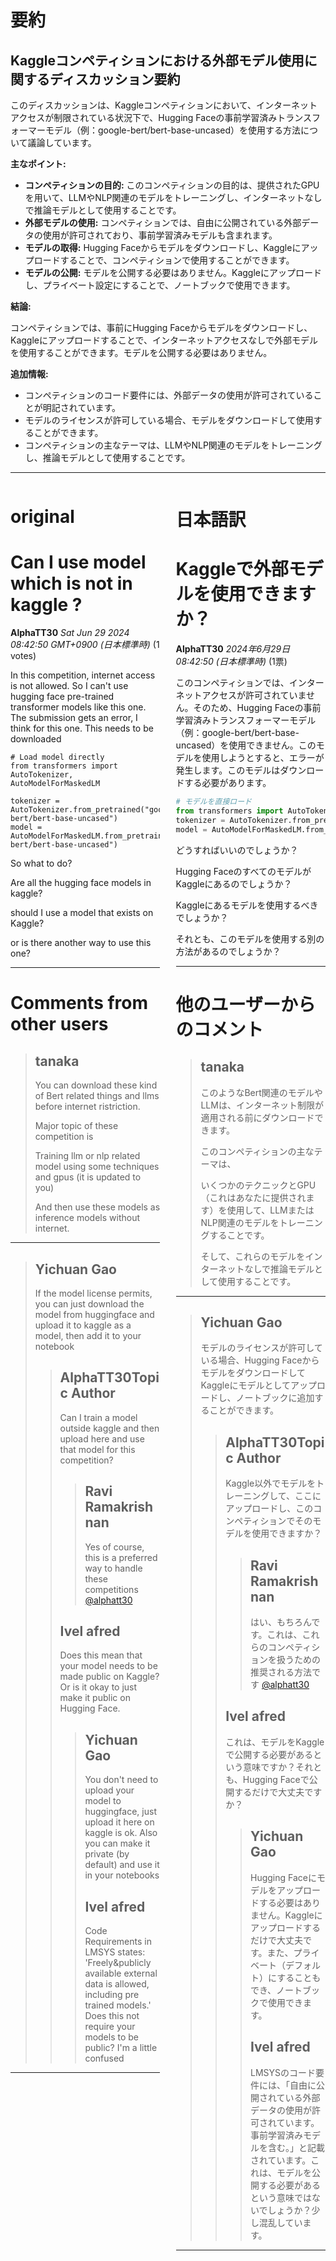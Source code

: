 # 要約 
## Kaggleコンペティションにおける外部モデル使用に関するディスカッション要約

このディスカッションは、Kaggleコンペティションにおいて、インターネットアクセスが制限されている状況下で、Hugging Faceの事前学習済みトランスフォーマーモデル（例：google-bert/bert-base-uncased）を使用する方法について議論しています。

**主なポイント:**

* **コンペティションの目的:** このコンペティションの目的は、提供されたGPUを用いて、LLMやNLP関連のモデルをトレーニングし、インターネットなしで推論モデルとして使用することです。
* **外部モデルの使用:**  コンペティションでは、自由に公開されている外部データの使用が許可されており、事前学習済みモデルも含まれます。
* **モデルの取得:** Hugging Faceからモデルをダウンロードし、Kaggleにアップロードすることで、コンペティションで使用することができます。
* **モデルの公開:** モデルを公開する必要はありません。Kaggleにアップロードし、プライベート設定にすることで、ノートブックで使用できます。

**結論:**

コンペティションでは、事前にHugging Faceからモデルをダウンロードし、Kaggleにアップロードすることで、インターネットアクセスなしで外部モデルを使用することができます。モデルを公開する必要はありません。

**追加情報:**

* コンペティションのコード要件には、外部データの使用が許可されていることが明記されています。
* モデルのライセンスが許可している場合、モデルをダウンロードして使用することができます。
* コンペティションの主なテーマは、LLMやNLP関連のモデルをトレーニングし、推論モデルとして使用することです。


---


<style>
.column-left{
  float: left;
  width: 47.5%;
  text-align: left;
}
.column-right{
  float: right;
  width: 47.5%;
  text-align: left;
}
.column-one{
  float: left;
  width: 100%;
  text-align: left;
}
</style>


<div class="column-left">

# original

# Can I use model which is not in kaggle ? 

**AlphaTT30** *Sat Jun 29 2024 08:42:50 GMT+0900 (日本標準時)* (1 votes)

In this competition, internet access is not allowed. So I can't use hugging face pre-trained transformer models like this one. The submission gets an error, I think for this one. This needs to be downloaded 

```
# Load model directly
from transformers import AutoTokenizer, AutoModelForMaskedLM

tokenizer = AutoTokenizer.from_pretrained("google-bert/bert-base-uncased")
model = AutoModelForMaskedLM.from_pretrained("google-bert/bert-base-uncased")

```

So what to do? 

Are all the hugging face models in kaggle? 

should I use a model that exists on Kaggle? 

or is there another way to use this one? 



---

 # Comments from other users

> ## tanaka
> 
> You can download these kind of Bert related things and llms before internet ristriction.
> 
> Major topic of these competition is
> 
> Training llm or nlp related model using some techniques and gpus (it is updated to you)
> 
> And then use these models as inference models without internet.
> 
> 
> 


---

> ## Yichuan Gao
> 
> If the model license permits, you can just download the model from huggingface and upload it to kaggle as a model, then add it to your notebook
> 
> 
> 
> > ## AlphaTT30Topic Author
> > 
> > Can I train a model outside kaggle and then upload here and use that model for this competition?  
> > 
> > 
> > 
> > > ## Ravi Ramakrishnan
> > > 
> > > Yes of course, this is a preferred way to handle these competitions [@alphatt30](https://www.kaggle.com/alphatt30) 
> > > 
> > > 
> > > 
> > ## Ivel afred
> > 
> > Does this mean that your model needs to be made public on Kaggle? Or is it okay to just make it public on Hugging Face.
> > 
> > 
> > 
> > > ## Yichuan Gao
> > > 
> > > You don't need to upload your model to huggingface, just upload it here on kaggle is ok. Also you can make it private (by default) and use it in your notebooks
> > > 
> > > 
> > > 
> > > ## Ivel afred
> > > 
> > > Code Requirements in LMSYS states: 'Freely&publicly available external data is allowed, including pre trained models.' Does this not require your models to be public? I'm a little confused
> > > 
> > > 
> > > 


---



</div>
<div class="column-right">

# 日本語訳

# Kaggleで外部モデルを使用できますか？

**AlphaTT30** *2024年6月29日 08:42:50 (日本標準時)* (1票)

このコンペティションでは、インターネットアクセスが許可されていません。そのため、Hugging Faceの事前学習済みトランスフォーマーモデル（例：google-bert/bert-base-uncased）を使用できません。このモデルを使用しようとすると、エラーが発生します。このモデルはダウンロードする必要があります。

```python
# モデルを直接ロード
from transformers import AutoTokenizer, AutoModelForMaskedLM
tokenizer = AutoTokenizer.from_pretrained("google-bert/bert-base-uncased")
model = AutoModelForMaskedLM.from_pretrained("google-bert/bert-base-uncased")
```

どうすればいいのでしょうか？

Hugging FaceのすべてのモデルがKaggleにあるのでしょうか？

Kaggleにあるモデルを使用するべきでしょうか？

それとも、このモデルを使用する別の方法があるのでしょうか？

---

# 他のユーザーからのコメント

> ## tanaka
> 
> このようなBert関連のモデルやLLMは、インターネット制限が適用される前にダウンロードできます。
> 
> このコンペティションの主なテーマは、
> 
> いくつかのテクニックとGPU（これはあなたに提供されます）を使用して、LLMまたはNLP関連のモデルをトレーニングすることです。
> 
> そして、これらのモデルをインターネットなしで推論モデルとして使用することです。
> 
> 
> 
---
> ## Yichuan Gao
> 
> モデルのライセンスが許可している場合、Hugging FaceからモデルをダウンロードしてKaggleにモデルとしてアップロードし、ノートブックに追加することができます。
> 
> 
> 
> > ## AlphaTT30Topic Author
> > 
> > Kaggle以外でモデルをトレーニングして、ここにアップロードし、このコンペティションでそのモデルを使用できますか？
> > 
> > 
> > 
> > > ## Ravi Ramakrishnan
> > > 
> > > はい、もちろんです。これは、これらのコンペティションを扱うための推奨される方法です [@alphatt30](https://www.kaggle.com/alphatt30) 
> > > 
> > > 
> > > 
> > ## Ivel afred
> > 
> > これは、モデルをKaggleで公開する必要があるという意味ですか？それとも、Hugging Faceで公開するだけで大丈夫ですか？
> > 
> > 
> > 
> > > ## Yichuan Gao
> > > 
> > > Hugging Faceにモデルをアップロードする必要はありません。Kaggleにアップロードするだけで大丈夫です。また、プライベート（デフォルト）にすることもでき、ノートブックで使用できます。
> > > 
> > > 
> > > 
> > > ## Ivel afred
> > > 
> > > LMSYSのコード要件には、「自由に公開されている外部データの使用が許可されています。事前学習済みモデルを含む。」と記載されています。これは、モデルを公開する必要があるという意味ではないでしょうか？少し混乱しています。
> > > 
> > > 
> > > 
--- 



</div>